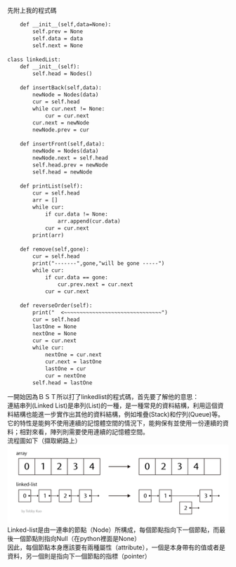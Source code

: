 先附上我的程式碼
```class Nodes:
    def __init__(self,data=None):
        self.prev = None
        self.data = data
        self.next = None

class linkedList:
    def __init__(self):
        self.head = Nodes()

    def insertBack(self,data):
        newNode = Nodes(data)
        cur = self.head
        while cur.next != None:
            cur = cur.next
        cur.next = newNode
        newNode.prev = cur

    def insertFront(self,data):   
        newNode = Nodes(data)
        newNode.next = self.head
        self.head.prev = newNode
        self.head = newNode 
        
    def printList(self):
        cur = self.head
        arr = []
        while cur: 
            if cur.data != None:
                arr.append(cur.data)
            cur = cur.next
        print(arr)

    def remove(self,gone):
        cur = self.head
        print("-------",gone,"will be gone -----")
        while cur:
            if cur.data == gone:
                cur.prev.next = cur.next    
            cur = cur.next

    def reverseOrder(self):
        print("  <~~~~~~~~~~~~~~~~~~~~~~~~~~~~~~~")
        cur = self.head
        lastOne = None
        nextOne = None
        cur = cur.next
        while cur:
            nextOne = cur.next
            cur.next = lastOne
            lastOne = cur
            cur = nextOne
        self.head = lastOne
```        
一開始因為ＢＳＴ所以打了linkedlist的程式碼，首先要了解他的意思：  
連結串列(Linked List)是串列(List)的一種，是一種常見的資料結構，利用這個資料結構也能進一步實作出其他的資料結構，例如堆疊(Stack)和佇列(Queue)等。  
它的特性是能夠不使用連續的記憶體空間的情況下，能夠保有並使用一份連續的資料；相對來看，陣列則需要使用連續的記憶體空間。  
流程圖如下（擷取網路上）  
![](https://github.com/hsuanwen0114/sharon8811437/blob/master/binary%20search%20tree/%E8%9E%A2%E5%B9%95%E5%BF%AB%E7%85%A7%202020-01-10%20%E4%B8%8A%E5%8D%883.11.37.png)  
Linked-list是由一連串的節點（Node）所構成，每個節點指向下一個節點，而最後一個節點則指向Null（在python裡面是None）  
因此，每個節點本身應該要有兩種屬性（attribute），一個是本身帶有的值或者是資料，另一個則是指向下一個節點的指標（pointer）  
